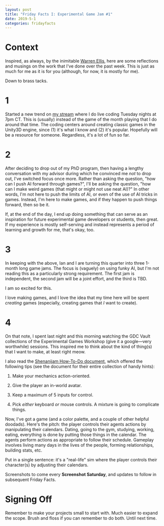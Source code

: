 ```yaml
---
layout: post
title: "Friday Facts I: Experimental Game Jam #1"
date: 2019-5-1
categories: fridayfacts
---
```


# Context 

Inspired, as always, by the inimitable [Warren Ellis](http://www.warrenellis.com/), here
are some reflections and musings on the work that I've done over the past week. This is
just as much for me as it is for you (although, for now, it is mostly for me).

Down to brass tacks.

# 1

Started a new trend on [my stream](https://twitch.tv/yikesdotgov) where I do live coding
Tuesday nights at 7pm CT. This is (usually) instead of the game of the month playing that
I do around that time. The coding centers around creating classic games in the Unity3D
engine, since (1) it's what I know and (2) it's popular. Hopefully will be a resource for
someone. Regardless, it's a lot of fun so far.

# 2

After deciding to drop out of my PhD program, then having a lengthy conversation with my
advisor during which he convinced me _not_ to drop out, I've switched focus once more.
Rather than asking the question, "how can I push AI forward through games?", I'll be
asking the question, "how can I make weird games (that might or might not use neat AI)?"
In other words, I'm not here to push the limits of AI, or even of the use of AI tricks in
games. Instead, I'm here to make games, and if they happen to push things forward, then
so be it.

If, at the end of the day, I end up doing something that can serve as an inspiration for
future experimental game developers or students, then great. If my experience is mostly
self-serving and instead represents a period of learning and growth for me, that's okay,
too.

# 3

In keeping with the above, Ian and I are turning this quarter into three 1-month long
game jams. The focus is (vaguely) on using funky AI, but I'm not reading this as a
particularly strong requirement. The first jam is independent, the second jam will be a
joint effort, and the third is TBD.

I am so excited for this.

I love making games, and I love the idea that my time here will be spent _creating_ games
(especially, creating games that _I_ want to create).

# 4

On that note, I spent last night and this morning watching the GDC Vault collections of
the Experimental Games Workshop (give it a google—very worthwhile) sessions. This
inspired me to think about the kind of thing(s) that I want to make, at least right meow.

I also read the [Shenanijam How-To-Do document](https://goo.gl/vsqifa), which offered the
following tips (see the document for their entire collection of handy hints):

1. Make your mechanics action-oriented.

2. Give the player an in-world avatar.

3. Keep a maximum of 5 inputs for control.

4. Pick _either_ keyboard _or_ mouse controls. A mixture is going to complicate things.

Now, I've got a game (and a color palette, and a couple of other helpful doodads). Here's
the pitch: the player controls their agents actions by manipulating their calendars.
Dating, going to the gym, studying, working, eating, everything is done by putting those
things in the calendar. The agents perform actions as appropriate to follow their
schedule. Gameplay involves living many days in the lives of the people, forming
relationships, building stats, etc.

Put in a single sentence: it's a "real-life" sim where the player controls their
character(s) by adjusting their calendars.

Screenshots to come every __Screenshot Saturday__, and updates to follow in subsequent
Friday Facts.

# Signing Off

Remember to make your projects small to start with. Much easier to expand the scope.
Brush and floss if you can remember to do both. Until next time.
